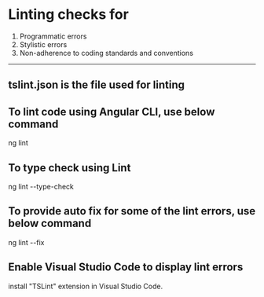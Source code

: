 Linting checks for
==========================
1. Programmatic errors
2. Stylistic errors
3. Non-adherence to coding standards and conventions

------------------------------------------------------------------
tslint.json is the file used for linting
------------------------------------------------------------------

To lint code using Angular CLI, use below command
------------------------------------------------------------------
ng lint

To type check using Lint
------------------------------------------------------------------
ng lint --type-check


To provide auto fix for some of the lint errors, use below command
------------------------------------------------------------------
ng lint --fix


Enable Visual Studio Code to display lint errors
------------------------------------------------------------------
install "TSLint" extension in Visual Studio Code.
